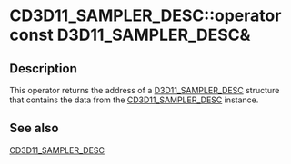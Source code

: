 # CD3D11_SAMPLER_DESC::operator const D3D11_SAMPLER_DESC&

## Description

This operator returns the address of a [D3D11_SAMPLER_DESC](https://learn.microsoft.com/windows/desktop/api/d3d11/ns-d3d11-d3d11_sampler_desc) structure that contains the data from the [CD3D11_SAMPLER_DESC](https://learn.microsoft.com/previous-versions/windows/desktop/legacy/jj151678(v=vs.85)) instance.

## See also

[CD3D11_SAMPLER_DESC](https://learn.microsoft.com/previous-versions/windows/desktop/legacy/jj151678(v=vs.85))